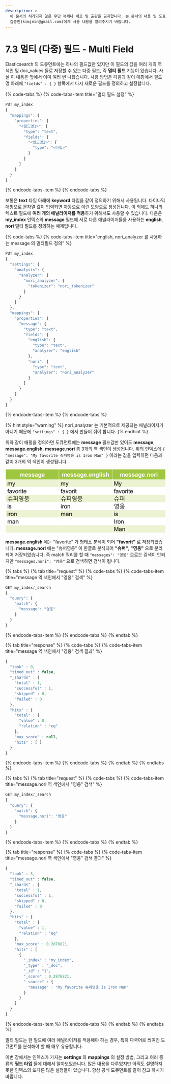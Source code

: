 ```yaml
---
description: >-
  이 문서의 허가되지 않은 무단 복제나 배포 및 출판을 금지합니다. 본 문서의 내용 및 도표 등을 인용하고자 하는 경우 출처를 명시하고
  김종민(kimjmin@gmail.com)에게 사용 내용을 알려주시기 바랍니다.
---
```


# 7.3 멀티 \(다중\) 필드 - Multi Field

  Elasticsearch 의 도큐먼트에는 하나의 필드값만 있지만 이 필드의 값을 여러 개의 역 색인 및 doc\_values 들로 저장할 수 있는 다중 필드, 즉 **멀티 필드** 기능이 있습니다. 사실 이 내용은 앞에서 이미 여러 번 나왔습니다. 사용 방법은 다음과 같이 매핑에서 필드명 아래에 `"fields" : { }` 항목에서 다시 새로운 필드를 정의하고 설정합니다.

{% code-tabs %}
{% code-tabs-item title="멀티 필드 설정" %}
```javascript
PUT my_index
{
  "mappings": {
    "properties": {
      "<필드명1>": {
        "type": "text",
        "fields": {
          "<필드명2>": {
            "type": "<타입>"
          }
        }
      }
    }
  }
}
```
{% endcode-tabs-item %}
{% endcode-tabs %}

  보통은 **text** 타입 아래에 **keyword** 타입을 같이 정의하기 위해서 사용됩니다. 다이나믹 매핑으로 문자열 값이 입력되면 자동으로 이런 모양으로 생성됩니다. 이 외에도 하나의 텍스트 필드에 **여러 개의 애널라이저를 적용**하기 위해서도 사용할 수 있습니다. 다음은 **my\_index** 인덱스의 **message** 필드에 서로 다른 애널라이저들을 사용하는 **english**, **nori** 멀티 필드를 정의하는 예제입니다.

{% code-tabs %}
{% code-tabs-item title="english, nori\_analyzer 를 사용하는 message 의 멀티필드 정의" %}
```javascript
PUT my_index
{
  "settings": {
    "analysis": {
      "analyzer": {
        "nori_analyzer": {
          "tokenizer": "nori_tokenizer"
        }
      }
    }
  },
  "mappings": {
    "properties": {
      "message": {
        "type": "text",
        "fields": {
          "english": {
            "type": "text",
            "analyzer": "english"
          },
          "nori": {
            "type": "text",
            "analyzer": "nori_analyzer"
          }
        }
      }
    }
  }
}
```
{% endcode-tabs-item %}
{% endcode-tabs %}

{% hint style="warning" %}
nori\_analyzer 는 기본적으로 제공되는 애널라이저가 아니기 때문에 `"settings" : { }` 에서 만들어 줘야 합니다.
{% endhint %}

위와 같이 매핑을 정의하면 도큐먼트에는 **message** 필드값만 있어도 **message**, **message.english**, **message.nori** 총 3개의 역 색인이 생성됩니다. 위의 인덱스에 `{ "message": "My favorite 슈퍼영웅 is Iron Man" }` 이라는 값을 입력하면 다음과 같이 3개의 역 색인이 생성됩니다.

![message, message.english, message.nori &#xBA40;&#xD2F0; &#xD544;&#xB4DC; &#xC5ED; &#xC0C9;&#xC778;](../.gitbook/assets/07-14.png)

  **message.english** 에는 "favorite" 가 형태소 분석이 되어 **"favorit"** 로 저장되었습니다. **message.nori** 에는 "슈퍼영웅" 이 한글로 분석되어 **"슈퍼"**, **"영웅"** 으로 분리되어 저장되었습니다. 즉 match 쿼리를 할 때 `"messages": "영웅"` 으로는 검색이 안되지만 `"messages.nori": "영웅"` 으로 검색하면 검색이 됩니다.

{% tabs %}
{% tab title="request" %}
{% code-tabs %}
{% code-tabs-item title="message 역 색인에서 \"영웅\" 검색" %}
```javascript
GET my_index/_search
{
  "query": {
    "match": {
      "message": "영웅"
    }
  }
}
```
{% endcode-tabs-item %}
{% endcode-tabs %}
{% endtab %}

{% tab title="response" %}
{% code-tabs %}
{% code-tabs-item title="message 역 색인에서 \"영웅\" 검색 결과" %}
```javascript
{
  "took" : 0,
  "timed_out" : false,
  "_shards" : {
    "total" : 1,
    "successful" : 1,
    "skipped" : 0,
    "failed" : 0
  },
  "hits" : {
    "total" : {
      "value" : 0,
      "relation" : "eq"
    },
    "max_score" : null,
    "hits" : [ ]
  }
}
```
{% endcode-tabs-item %}
{% endcode-tabs %}
{% endtab %}
{% endtabs %}

{% tabs %}
{% tab title="request" %}
{% code-tabs %}
{% code-tabs-item title="message.nori 역 색인에서 \"영웅\" 검색" %}
```javascript
GET my_index/_search
{
  "query": {
    "match": {
      "message.nori": "영웅"
    }
  }
}
```
{% endcode-tabs-item %}
{% endcode-tabs %}
{% endtab %}

{% tab title="response" %}
{% code-tabs %}
{% code-tabs-item title="message.nori 역 색인에서 \"영웅\" 검색 결과" %}
```javascript
{
  "took" : 3,
  "timed_out" : false,
  "_shards" : {
    "total" : 1,
    "successful" : 1,
    "skipped" : 0,
    "failed" : 0
  },
  "hits" : {
    "total" : {
      "value" : 1,
      "relation" : "eq"
    },
    "max_score" : 0.2876821,
    "hits" : [
      {
        "_index" : "my_index",
        "_type" : "_doc",
        "_id" : "1",
        "_score" : 0.2876821,
        "_source" : {
          "message" : "My favorite 슈퍼영웅 is Iron Man"
        }
      }
    ]
  }
}
```
{% endcode-tabs-item %}
{% endcode-tabs %}
{% endtab %}
{% endtabs %}

  멀티 필드는 한 필드에 여러 애널라이저를 적용해야 하는 경우, 특히 다국어로 씌여진 도큐먼트를 분석해야 할 때 매우 유용합니다.

  이번 장에서는 인덱스가 가지는 **settings** 와 **mappings** 의 설정 방법, 그리고 여러 종류의 **필드 타입** 들에 대해서 알아보았습니다. 많은 내용을 다루었지만 아직도 설명하지 못한 인덱스의 또다른 많은 설정들이 있습니다. 항상 공식 도큐먼트를 같이 참고 하시기 바랍니다.

